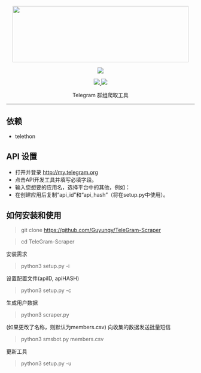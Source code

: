 <p align="center">
  <img src="https://raw.githubusercontent.com/Guyungy/TeleGram-Scraper/master/.image/20191203_205322.jpg" width="470" height="150">
</p>

<p align="center"><img src="https://img.shields.io/badge/Version-3.1-brightgreen"></p>
<p align="center">
  <a href="https://github.com/Guyungy">
    <img src="https://img.shields.io/github/followers/Guyungy?label=Follow&style=social">
  </a>
  <a href="https://github.com/Guyungy/TeleGram-Group-Scraper">
    <img src="https://img.shields.io/github/stars/Guyungy/TeleGram-Group-Scraper?style=social">
  </a>
</p>
<p align="center">
  Telegram 群组爬取工具
</p>
<p align="center">
</p>

---
## 依赖
- telethon

## API 设置
* 打开并登录 http://my.telegram.org 
* 点击API开发工具并填写必填字段。
* 输入您想要的应用名，选择平台中的其他，例如：
* 在创建应用后复制“api_id”和“api_hash”（将在setup.py中使用）。

## 如何安装和使用

>git clone https://github.com/Guyungy/TeleGram-Scraper

>cd TeleGram-Scraper

安装需求
>python3 setup.py -i

设置配置文件(apiID, apiHASH)
>python3 setup.py -c

生成用户数据
>python3 scraper.py

(如果更改了名称，则默认为members.csv)
向收集的数据发送批量短信
>python3 smsbot.py members.csv

更新工具
>python3 setup.py -u